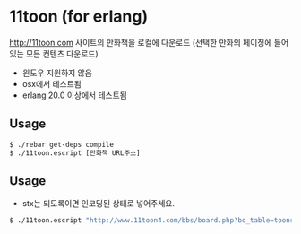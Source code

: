 11toon (for erlang)
======

http://11toon.com 사이트의 만화책을 로컬에 다운로드 (선택한 만화의 페이징에 들어있는 모든 컨텐츠 다운로드)

* 윈도우 지원하지 않음
* osx에서 테스트됨
* erlang 20.0 이상에서 테스트됨

## Usage

``` bash
$ ./rebar get-deps compile
$ ./11toon.escript [만화책 URL주소]
```

## Usage

* stx는 되도록이면 인코딩된 상태로 넣어주세요.
``` bash
$ ./11toon.escript "http://www.11toon4.com/bbs/board.php?bo_table=toons&wr_id=224472&stx=%EA%B3%A0%EC%BF%A0%EC%84%BC%28%EC%A1%B0%ED%8F%AD+%EC%84%A0%EC%83%9D%EB%8B%98%29&is=11057"
```
